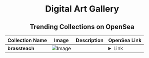 <div align="center">

# Digital Art Gallery

## Trending Collections on OpenSea

| Collection Name                       | Image                                                                                     | Description                       | OpenSea Link                                                                                          |
|---------------------------------------|-------------------------------------------------------------------------------------------|-----------------------------------|--------------------------------------------------------------------------------------------------------|
| **brassteach** | ![Image](https://i.seadn.io/s/raw/files/9a84dd6867acbb6ccf2bbd763966720f.png?w=500&auto=format?w=200&auto=format) |  | <details><summary>Link</summary>[brassteach](https://opensea.io/collection/brassteach)</details> |

</div>